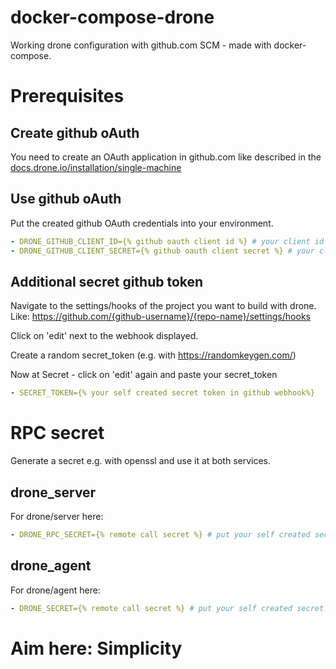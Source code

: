 # docker-compose-drone
Working drone configuration with github.com SCM - made with docker-compose.

# Prerequisites

## Create github oAuth
You need to create an OAuth application in github.com like described in the [docs.drone.io/installation/single-machine](https://docs.drone.io/installation/github/single-machine/)

## Use github oAuth
Put the created github OAuth credentials into your environment.

```yaml
- DRONE_GITHUB_CLIENT_ID={% github oauth client id %} # your client id goes here
- DRONE_GITHUB_CLIENT_SECRET={% github oauth client secret %} # your client secret goes here
```

## Additional secret github token
Navigate to the settings/hooks of the project you want to build with drone.
Like: https://github.com/{github-username}/{repo-name}/settings/hooks

Click on 'edit' next to the webhook displayed.

Create a random secret_token (e.g. with https://randomkeygen.com/)

Now at Secret - click on 'edit' again and paste your secret_token

```yaml
- SECRET_TOKEN={% your self created secret token in github webhook%}
```

# RPC secret
Generate a secret e.g. with openssl and use it at both services.

## drone_server
For drone/server here:
```yaml
- DRONE_RPC_SECRET={% remote call secret %} # put your self created secret here
```

## drone_agent
For drone/agent here:
```yaml
- DRONE_SECRET={% remote call secret %} # put your self created secret here
``` 

# Aim here: Simplicity

